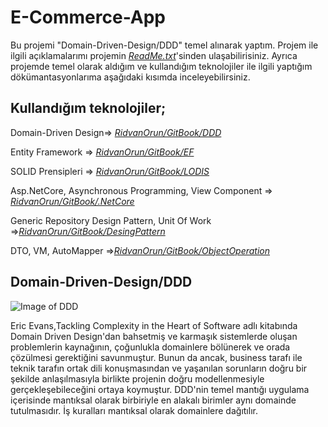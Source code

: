 # E-Commerce-App

Bu projemi "Domain-Driven-Design/DDD" temel alınarak yaptım. Projem ile ilgili açıklamalarımı projemin [*ReadMe.txt*](https://github.com/RidvanOrun/E-Commerce-App/blob/master/ReadMe.txt)'sinden ulaşabilirisiniz. Ayrıca projemde temel olarak aldığım ve kullandığım teknolojiler ile ilgili yaptığım dökümantasyonlarıma aşağıdaki kısımda inceleyebilirsiniz.

## Kullandığım teknolojiler;

Domain-Driven Design=> [*RidvanOrun/GitBook/DDD*](https://ridvanorun.gitbook.io/ddd/) 

Entity Framework =>  [*RidvanOrun/GitBook/EF*](https://ridvanorun.gitbook.io/entity-framework/) 

SOLID Prensipleri =>  [*RidvanOrun/GitBook/LODIS*](https://ridvanorun.gitbook.io/https://ridvanorun.gitbook.io/solid//) 

Asp.NetCore, Asynchronous Programming, View Component => [*RidvanOrun/GitBook/.NetCore*](https://ridvanorun.gitbook.io/asp-net-core/)

Generic Repository Design Pattern, Unit Of Work =>[*RidvanOrun/GitBook/DesingPattern*](https://ridvanorun.gitbook.io/desing-patterns/)

DTO, VM, AutoMapper =>[*RidvanOrun/GitBook/ObjectOperation*](https://ridvanorun.gitbook.io/object-operation/)



## Domain-Driven-Design/DDD

![Image of DDD](https://gblobscdn.gitbook.com/assets%2F-MRpQvkt_cZoERWOLez2%2F-MSyEepRHHQsQZHVovex%2F-MSyEm2U6nsFqGC4WKc7%2FDDDGithup.png?alt=media&token=5738b2b4-0fc0-430d-8b16-f30cdaa73182)
 
Eric Evans,Tackling Complexity in the Heart of Software adlı kitabında Domain Driven Design'dan bahsetmiş ve karmaşık sistemlerde oluşan problemlerin kaynağının, çoğunlukla domainlere bölünerek ve orada çözülmesi gerektiğini savunmuştur.  Bunun da ancak, business tarafı ile teknik tarafın ortak dili konuşmasından ve yaşanılan sorunların doğru bir şekilde anlaşılmasıyla birlikte projenin doğru modellenmesiyle gerçekleşebileceğini ortaya koymuştur. DDD'nin temel mantığı uygulama içerisinde mantıksal olarak birbiriyle en alakalı birimler aynı domainde tutulmasıdır. İş kuralları mantıksal olarak domainlere dağıtılır.
